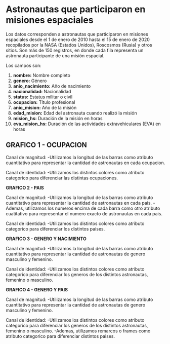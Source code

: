 # Astronautas que participaron en misiones espaciales

Los datos corresponden a astronautas que participaron en misiones espaciales desde el 1 de enero de 2010 hasta el 15 de enero de 2020 recopilados por la NASA (Estados Unidos), Roscosmos (Rusia) y otros sitios. Son más de 150 registros, en donde cada fila representa un astronauta participante de una misión espacial. 

Los campos son:

1. **nombre:** Nombre completo
2. **genero:** Género
3. **anio_nacimiento:** Año de nacimiento
4. **nacionalidad:** Nacionalidad
5. **status:** Estatus militar o civil
6. **ocupacion:** Título profesional
7. **anio_mision:** Año de la misión 
8. **edad_mision:** Edad del astronauta cuando realizó la misión
9. **mision_hs:** Duración de la misión en horas
10. **eva_mision_hs:** Duración de las actividades extravehiculares (EVA) en horas


## GRAFICO 1 - OCUPACION

Canal de magnitud:
-Utilizamos la longitud de las barras como atributo cuantitativo para representar la cantidad de astronautas en cada ocupacion.

Canal de identidad:
-Utilizamos los distintos colores como atributo categorico para diferenciar las distintas ocupaciones.

**GRAFICO 2 - PAIS**

Canal de magnitud:
-Utilizamos la longitud de las barras como atributo cuantitativo para representar la cantidad de astronautas en cada pais.
-Ademas, utilizamos los numeros encima de cada barra como otro atributo cuatitativo para representar el numero exacto de astronautas en cada pais.

Canal de identidad:
-Utilizamos los distintos colores como atributo categorico para diferenciar los distintos paises.

**GRAFICO 3 - GENERO Y NACIMIENTO**

Canal de magnitud:
-Utilizamos la longitud de las barras como atributo cuantitativo para representar la cantidad de astronautas de genero masculino y femenino.

Canal de identidad:
-Utilizamos los distintos colores como atributo categorico para diferenciar los generos de los distintos astronautas, femenino o masculino.

**GRAFICO 4 - GENERO Y PAIS**

Canal de magnitud:
-Utilizamos la longitud de las barras como atributo cuantitativo para representar la cantidad de astronautas de genero masculino y femenino.

Canal de identidad:
-Utilizamos los distintos colores como atributo categorico para diferenciar los generos de los distintos astronautas, femenino o masculino.
-Ademas, utilizamos remarcos o frames como atributo categorico para diferenciar distintos paises.
